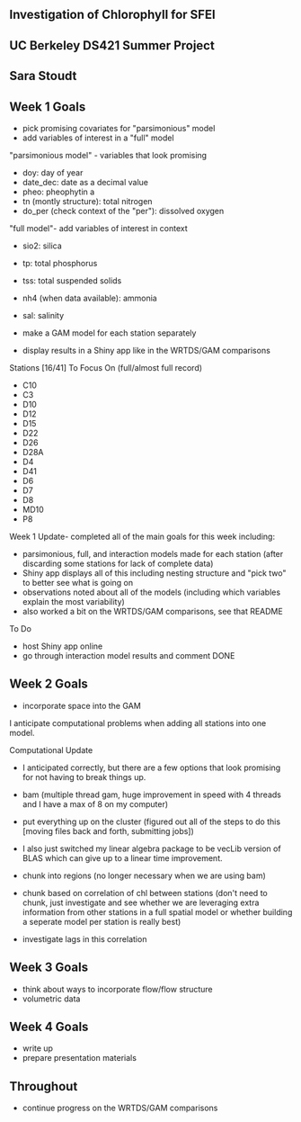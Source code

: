 ## Investigation of Chlorophyll for SFEI

## UC Berkeley DS421 Summer Project

## Sara Stoudt 


## Week 1 Goals

- pick promising covariates for "parsimonious" model
- add variables of interest in a "full" model

"parsimonious model" - variables that look promising

- doy: day of year
- date_dec: date as a decimal value
- pheo: pheophytin a
- tn (montly structure): total nitrogen
- do_per (check context of the "per"): dissolved oxygen

"full model"- add variables of interest in context

- sio2: silica
- tp: total phosphorus
- tss: total suspended solids
- nh4 (when data available): ammonia 
- sal: salinity

- make a GAM model for each station separately
- display results in a Shiny app like in the WRTDS/GAM comparisons

Stations [16/41] To Focus On (full/almost full record)

- C10
- C3
- D10
- D12
- D15
- D22
- D26
- D28A
- D4
- D41
- D6
- D7
- D8
- MD10
- P8
 
Week 1 Update- completed all of the main goals for this week including:

- parsimonious, full, and interaction models made for each station (after discarding some stations for lack of complete data)
- Shiny app displays all of this including nesting structure and "pick two" to better see what is going on
- observations noted about all of the models (including which variables explain the most variability)
- also worked a bit on the WRTDS/GAM comparisons, see that README

To Do

- host Shiny app online
- go through interaction model results and comment DONE

## Week 2 Goals

- incorporate space into the GAM

I anticipate computational problems when adding all stations into one model.

Computational Update
- I anticipated correctly, but there are a few options that look promising for not having to break things up.
- bam (multiple thread gam, huge improvement in speed with 4 threads and I have a max of 8 on my computer)
- put everything up on the cluster (figured out all of the steps to do this [moving files back and forth, submitting jobs])
- I also just switched my linear algebra package to be vecLib version of BLAS which can give up to a linear time improvement.

- chunk into regions (no longer necessary when we are using bam)
- chunk based on correlation of chl between stations (don't need to chunk, just investigate and see whether we are leveraging extra information from other stations in a full spatial model or whether building a seperate model per station is really best)
- investigate lags in this correlation

## Week 3 Goals

- think about ways to incorporate flow/flow structure
- volumetric data

## Week 4 Goals

- write up
- prepare presentation materials


## Throughout

- continue progress on the WRTDS/GAM comparisons